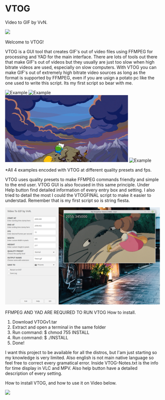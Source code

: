 # VTOG
Video to GIF by VvN.


<a href="http://i.imgur.com/5pKw7SX.png">
  <img src="http://imgur.com/5pKw7SXl.png" />
</a>



Welcome to VTOG! 

VTOG is a GUI tool that creates GIF's out of video files using FFMPEG for processing and YAD for the main interface. 
There are lots of tools out there that make GIF's out of videos but they usually are just too slow when high bitrate
videos are used, especially on slow computers. With VTOG you can make GIF's out of extremely high bitrate video sources 
as long as the format is supported by FFMPEG, even if you are usign a potato pc like the one used to write this script. 
Its my first script so bear with me.

![Example](Resources/ghost.gif "Normal Quality preset 15 fps") ![Example](Resources/onep.gif "Normal quality preset 23.9 fps")
![Example](Resources/advtime.gif "Low quality preset 23.9 fps") ![Example](Resources/redline.gif "Normal Quality preset 15 fps")

*All 4 examples encoded with VTOG at different quality presets and fps.




VTOG uses quality presets to make FFMPEG commands friendly and simple to the end user. VTOG GUI is also focused in this same principle. Under Help button find detailed information of every entry box and setting. I also tried to detail the most I could the VTOGFINAL script to make it easier to understad. Remember that is my first script so is string fiesta.

![Example](Resources/VTOG-GUI.png "Simple VTOG GUI running along MPV to determine timestamps")


FFMPEG AND YAD ARE REQUIRED TO RUN VTOG
How to install.
1. Download VTOGv1.tar
2. Extract and open a terminal in the same folder
3. Run command:   $ chmod 755 INSTALL 
4. Run command:   $ ./INSTALL
4. Done!

I want this project to be available for all the distros, but I'am just starting so my knowledge is very limited.
Also english is not main native language so feel free to correct every gramatical error.
Inside VTOG-Notes.txt is the info for time display in VLC and MPV. Also help button have a detailed description of every setting.



How to install VTOG, and how to use it on Video below.

[![](http://img.youtube.com/vi/scYCnV81NxU/0.jpg)](http://www.youtube.com/watch?v=scYCnV81NxU "How it works and how to install it")


